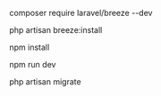 composer require laravel/breeze --dev

php artisan breeze:install

npm install

npm run dev

php artisan migrate
